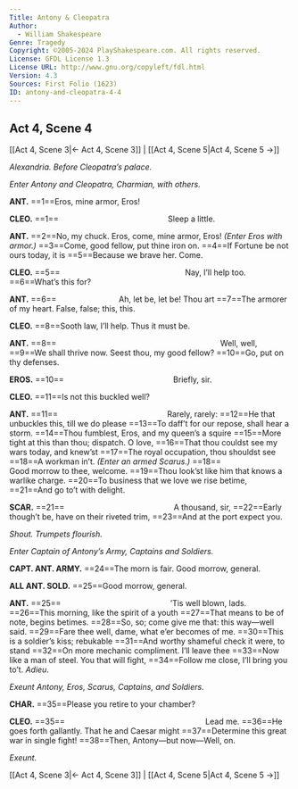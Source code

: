 ```yaml
---
Title: Antony & Cleopatra
Author: 
  - William Shakespeare
Genre: Tragedy
Copyright: ©2005-2024 PlayShakespeare.com. All rights reserved.
License: GFDL License 1.3
License URL: http://www.gnu.org/copyleft/fdl.html
Version: 4.3
Sources: First Folio (1623)
ID: antony-and-cleopatra-4-4
---
```


## Act 4, Scene 4
[[Act 4, Scene 3|← Act 4, Scene 3]] | [[Act 4, Scene 5|Act 4, Scene 5 →]]

*Alexandria. Before Cleopatra’s palace.*

*Enter Antony and Cleopatra, Charmian, with others.*

**ANT.**
==1==Eros, mine armor, Eros!

**CLEO.**
==1==              Sleep a little.

**ANT.**
==2==No, my chuck. Eros, come, mine armor, Eros!
*(Enter Eros with armor.)*
==3==Come, good fellow, put thine iron on.
==4==If Fortune be not ours today, it is
==5==Because we brave her. Come.

**CLEO.**
==5==                Nay, I’ll help too.
==6==What’s this for?

**ANT.**
==6==        Ah, let be, let be! Thou art
==7==The armorer of my heart. False, false; this, this.

**CLEO.**
==8==Sooth law, I’ll help. Thus it must be.

**ANT.**
==8==                     Well, well,
==9==We shall thrive now. Seest thou, my good fellow?
==10==Go, put on thy defenses.

**EROS.**
==10==              Briefly, sir.

**CLEO.**
==11==Is not this buckled well?

**ANT.**
==11==              Rarely, rarely:
==12==He that unbuckles this, till we do please
==13==To daff’t for our repose, shall hear a storm.
==14==Thou fumblest, Eros, and my queen’s a squire
==15==More tight at this than thou; dispatch. O love,
==16==That thou couldst see my wars today, and knew’st
==17==The royal occupation, thou shouldst see
==18==A workman in’t.
*(Enter an armed Scarus.)*
==18==        Good morrow to thee, welcome.
==19==Thou look’st like him that knows a warlike charge.
==20==To business that we love we rise betime,
==21==And go to’t with delight.

**SCAR.**
==21==              A thousand, sir,
==22==Early though’t be, have on their riveted trim,
==23==And at the port expect you.

*Shout. Trumpets flourish.*

*Enter Captain of Antony’s Army, Captains and Soldiers.*

**CAPT. ANT. ARMY.**
==24==The morn is fair. Good morrow, general.

**ALL ANT. SOLD.**
==25==Good morrow, general.

**ANT.**
==25==              ’Tis well blown, lads.
==26==This morning, like the spirit of a youth
==27==That means to be of note, begins betimes.
==28==So, so; come give me that: this way—well said.
==29==Fare thee well, dame, what e’er becomes of me.
==30==This is a soldier’s kiss; rebukable
==31==And worthy shameful check it were, to stand
==32==On more mechanic compliment. I’ll leave thee
==33==Now like a man of steel. You that will fight,
==34==Follow me close, I’ll bring you to’t. *Adieu*.

*Exeunt Antony, Eros, Scarus, Captains, and Soldiers.*

**CHAR.**
==35==Please you retire to your chamber?

**CLEO.**
==35==                  Lead me.
==36==He goes forth gallantly. That he and Caesar might
==37==Determine this great war in single fight!
==38==Then, Antony—but now—Well, on.

*Exeunt.*

[[Act 4, Scene 3|← Act 4, Scene 3]] | [[Act 4, Scene 5|Act 4, Scene 5 →]]